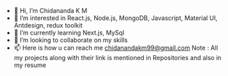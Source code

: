 - 👋 Hi, I’m Chidananda K M 
- 👀 I’m interested in React.js, Node.js, MongoDB, Javascript, Material UI, Antdesign, redux toolkit
- 🌱 I’m currently learning Next.js, MySql
- 💞️ I’m looking to collaborate on my skills
- 📫 Here is how u can reach me chidanandakm99@gmail.com
      Note : All my projects along with their link is mentioned in Repositories
             and also in my resume

<!---
Chidu47/Chidu47 is a ✨ special ✨ repository because its `README.md` (this file) appears on your GitHub profile.
You can click the Preview link to take a look at your changes.
--->
